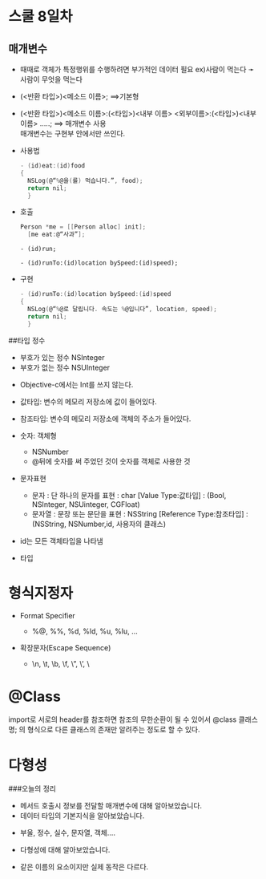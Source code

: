 # 스쿨 8일차

## 매개변수
- 때때로 객체가 특정행위를 수행하려면 부가적인 데이터 필요
ex)사람이 먹는다  ➛ 사람이 무엇을 먹는다

- (<반환 타입>)<메소드 이름>; ⟹기본형
- (<반환 타입>)<메소드 이름>:(<타입>)<내부 이름> <외부이름>:(<타입>)<내부이름> …..;   ⟹ 매개변수 사용   
매개변수는 구현부 안에서만 쓰인다.

* 사용법
  ```Objective-c
  - (id)eat:(id)food
  {
	NSLog(@“%@을(를) 먹습니다.”, food);
	return nil;
	}
  ```

* 호출
  ```Objective-c
  Person *me = [[Person alloc] init];
	[me eat:@“사과”];
  ```

      - (id)run;

      - (id)runTo:(id)location bySpeed:(id)speed);

* 구현
  ```Objective-c
  - (id)runTo:(id)location bySpeed:(id)speed
  {
	NSLog(@“%@로 달립니다. 속도는 %@입니다”, location, speed);
	return nil;
	}
  ```


##타입 정수
  - 부호가 있는 정수 NSInteger
  - 부호가 없는 정수 NSUInteger
* Objective-c에서는 Int를 쓰지 않는다.
* 값타입: 변수의 메모리 저장소에 값이 들어있다.
* 참조타입: 변수의 메모리 저장소에 객체의 주소가 들어있다.

* 숫자: 객체형
    - NSNumber
    - @뒤에 숫자를 써 주었던 것이 숫자를 객체로 사용한 것
* 문자표현
    * 문자 : 단 하나의 문자를 표현 :  char [Value Type:값타입] : (Bool, NSInteger, NSUinteger, CGFloat)
    * 문자열 : 문장 또는 문단을 표현 : NSString [Reference Type:참조타입]  : (NSString, NSNumber,id, 사용자의 클래스)
* id는 모든 객체타입을 나타냄
* 타입

# 형식지정자
* Format Specifier
  - %@, %%, %d, %ld, %u, %lu, …

* 확장문자(Escape Sequence)
  - \n, \t, \b, \f, \”, \’, \\

# @Class
import로 서로의 header를 참조하면 참조의 무한순환이 될 수 있어서
@class 클래스명; 의 형식으로 다른 클래스의 존재만 알려주는 정도로 할 수 있다.

# 다형성

###오늘의 정리
- 메서드 호출시 정보를 전달할 매개변수에 대해 알아보았습니다.
- 데이터 타입의 기본지식을 알아보았습니다.
* 부울, 정수, 실수, 문자열, 객체….
- 다형성에 대해 알아보았습니다.
* 같은 이름의 요소이지만 실제 동작은 다르다.
